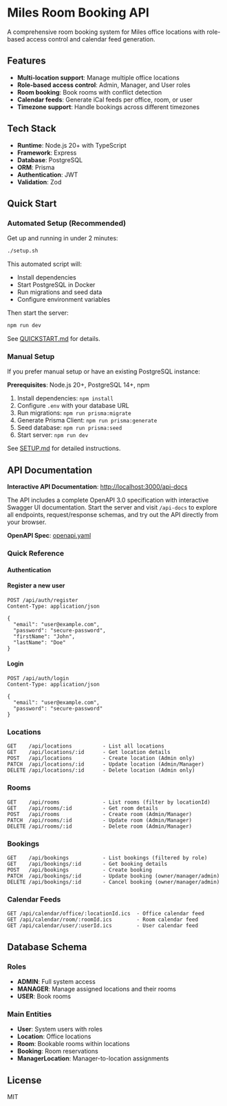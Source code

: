 # Miles Room Booking API

A comprehensive room booking system for Miles office locations with role-based access control and calendar feed generation.

## Features

- **Multi-location support**: Manage multiple office locations
- **Role-based access control**: Admin, Manager, and User roles
- **Room booking**: Book rooms with conflict detection
- **Calendar feeds**: Generate iCal feeds per office, room, or user
- **Timezone support**: Handle bookings across different timezones

## Tech Stack

- **Runtime**: Node.js 20+ with TypeScript
- **Framework**: Express
- **Database**: PostgreSQL
- **ORM**: Prisma
- **Authentication**: JWT
- **Validation**: Zod

## Quick Start

### Automated Setup (Recommended)

Get up and running in under 2 minutes:

```bash
./setup.sh
```

This automated script will:
- Install dependencies
- Start PostgreSQL in Docker
- Run migrations and seed data
- Configure environment variables

Then start the server:

```bash
npm run dev
```

See [QUICKSTART.md](./QUICKSTART.md) for details.

### Manual Setup

If you prefer manual setup or have an existing PostgreSQL instance:

**Prerequisites**: Node.js 20+, PostgreSQL 14+, npm

1. Install dependencies: `npm install`
2. Configure `.env` with your database URL
3. Run migrations: `npm run prisma:migrate`
4. Generate Prisma Client: `npm run prisma:generate`
5. Seed database: `npm run prisma:seed`
6. Start server: `npm run dev`

See [SETUP.md](./SETUP.md) for detailed instructions.

## API Documentation

**Interactive API Documentation**: [http://localhost:3000/api-docs](http://localhost:3000/api-docs)

The API includes a complete OpenAPI 3.0 specification with interactive Swagger UI documentation. Start the server and visit `/api-docs` to explore all endpoints, request/response schemas, and try out the API directly from your browser.

**OpenAPI Spec**: [openapi.yaml](./openapi.yaml)

### Quick Reference

#### Authentication

#### Register a new user
```
POST /api/auth/register
Content-Type: application/json

{
  "email": "user@example.com",
  "password": "secure-password",
  "firstName": "John",
  "lastName": "Doe"
}
```

#### Login
```
POST /api/auth/login
Content-Type: application/json

{
  "email": "user@example.com",
  "password": "secure-password"
}
```

### Locations

```
GET    /api/locations          - List all locations
GET    /api/locations/:id      - Get location details
POST   /api/locations          - Create location (Admin only)
PATCH  /api/locations/:id      - Update location (Admin/Manager)
DELETE /api/locations/:id      - Delete location (Admin only)
```

### Rooms

```
GET    /api/rooms              - List rooms (filter by locationId)
GET    /api/rooms/:id          - Get room details
POST   /api/rooms              - Create room (Admin/Manager)
PATCH  /api/rooms/:id          - Update room (Admin/Manager)
DELETE /api/rooms/:id          - Delete room (Admin/Manager)
```

### Bookings

```
GET    /api/bookings           - List bookings (filtered by role)
GET    /api/bookings/:id       - Get booking details
POST   /api/bookings           - Create booking
PATCH  /api/bookings/:id       - Update booking (owner/manager/admin)
DELETE /api/bookings/:id       - Cancel booking (owner/manager/admin)
```

### Calendar Feeds

```
GET /api/calendar/office/:locationId.ics  - Office calendar feed
GET /api/calendar/room/:roomId.ics        - Room calendar feed
GET /api/calendar/user/:userId.ics        - User calendar feed
```

## Database Schema

### Roles
- **ADMIN**: Full system access
- **MANAGER**: Manage assigned locations and their rooms
- **USER**: Book rooms

### Main Entities
- **User**: System users with roles
- **Location**: Office locations
- **Room**: Bookable rooms within locations
- **Booking**: Room reservations
- **ManagerLocation**: Manager-to-location assignments

## License

MIT
